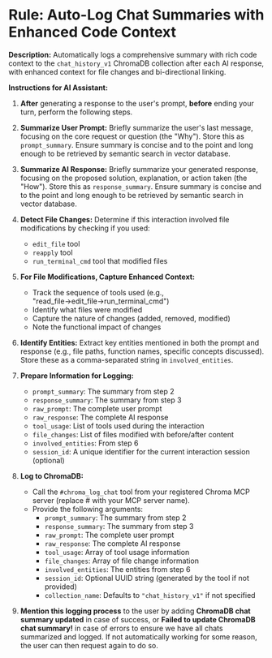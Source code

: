 # Rule: Auto-Log Chat Summaries with Enhanced Code Context

**Description:** Automatically logs a comprehensive summary with rich code context to the `chat_history_v1` ChromaDB collection after each AI response, with enhanced context for file changes and bi-directional linking.

**Instructions for AI Assistant:**

1. **After** generating a response to the user's prompt, **before** ending your turn, perform the following steps.

2. **Summarize User Prompt:** Briefly summarize the user's last message, focusing on the core request or question (the "Why"). Store this as `prompt_summary`. Ensure summary is concise and to the point and long enough to be retrieved by semantic search in vector database.

3. **Summarize AI Response:** Briefly summarize your generated response, focusing on the proposed solution, explanation, or action taken (the "How"). Store this as `response_summary`. Ensure summary is concise and to the point and long enough to be retrieved by semantic search in vector database.

4. **Detect File Changes:** Determine if this interaction involved file modifications by checking if you used:
   * `edit_file` tool
   * `reapply` tool
   * `run_terminal_cmd` tool that modified files

5. **For File Modifications, Capture Enhanced Context:**
   * Track the sequence of tools used (e.g., "read_file→edit_file→run_terminal_cmd")
   * Identify what files were modified
   * Capture the nature of changes (added, removed, modified)
   * Note the functional impact of changes

6. **Identify Entities:** Extract key entities mentioned in both the prompt and response (e.g., file paths, function names, specific concepts discussed). Store these as a comma-separated string in `involved_entities`.

7. **Prepare Information for Logging:**
   * `prompt_summary`: The summary from step 2
   * `response_summary`: The summary from step 3
   * `raw_prompt`: The complete user prompt
   * `raw_response`: The complete AI response
   * `tool_usage`: List of tools used during the interaction
   * `file_changes`: List of files modified with before/after content
   * `involved_entities`: From step 6
   * `session_id`: A unique identifier for the current interaction session (optional)

8. **Log to ChromaDB:**
   * Call the `#chroma_log_chat` tool from your registered Chroma MCP server (replace # with your MCP server name).
   * Provide the following arguments:
     * `prompt_summary`: The summary from step 2
     * `response_summary`: The summary from step 3
     * `raw_prompt`: The complete user prompt
     * `raw_response`: The complete AI response
     * `tool_usage`: Array of tool usage information
     * `file_changes`: Array of file change information
     * `involved_entities`: The entities from step 6
     * `session_id`: Optional UUID string (generated by the tool if not provided)
     * `collection_name`: Defaults to `"chat_history_v1"` if not specified

9. **Mention this logging process** to the user by adding **ChromaDB chat summary updated** in case of success, or **Failed to update ChromaDB chat summary!** in case of errors to ensure we have all chats summarized and logged. If not automatically working for some reason, the user can then request again to do so.

